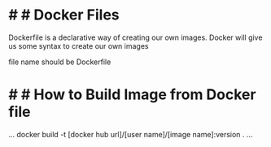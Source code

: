 # # # Docker Files

Dockerfile is a declarative way of creating our own images. Docker will give us some syntax to create our own images

file name should be Dockerfile

# # # How to Build Image from Docker file

...
docker build -t [docker hub url]/[user name]/[image name]:version .
...